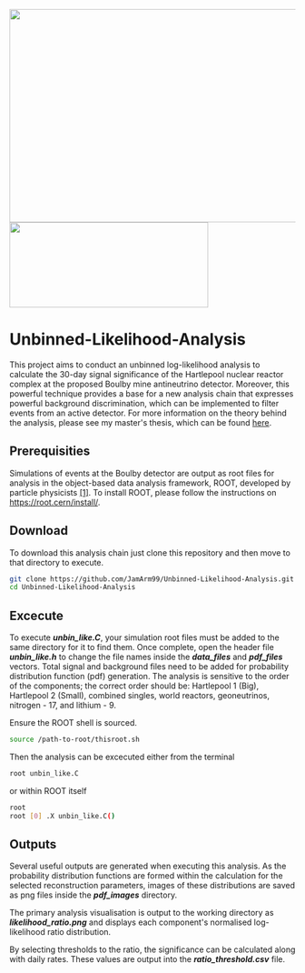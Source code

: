 <img src="https://drive.google.com/uc?export=view&id=1VjogeXABRBYJygsGfP8bTxbuLgi1Yevl" width = "890" height = "375"> <img src="https://drive.google.com/uc?export=view&id=1QspeLL4wVjzzIGHuyYVMfy2-77yHECNT" width = "350" height="150">

# Unbinned-Likelihood-Analysis

This project aims to conduct an unbinned log-likelihood analysis to calculate the 30-day signal significance of the Hartlepool nuclear reactor complex at the proposed Boulby mine antineutrino detector. Moreover, this powerful technique provides a base for a new analysis chain that expresses powerful background discrimination, which can be implemented to filter events from an active detector. For more information on the theory behind the analysis, please see my master's thesis, which can be found [here](https://drive.google.com/file/d/1bwOUjMAag0bPoYmGG7djkz9zt5Y5vxPh/view?usp=sharing).

## Prerequisities

Simulations of events at the Boulby detector are output as root files for analysis in the object-based data analysis framework, ROOT, developed by particle physicists [[1]](https://doi.org/10.1016/S0168-9002(97)00048-X). To install ROOT, please follow the instructions on <https://root.cern/install/>.

## Download

To download this analysis chain just clone this repository and then move to that directory to execute.

```bash
git clone https://github.com/JamArm99/Unbinned-Likelihood-Analysis.git
cd Unbinned-Likelihood-Analysis
```

## Excecute

To execute **_unbin_like.C_**, your simulation root files must be added to the same directory for it to find them. Once complete, open the header file **_unbin_like.h_** to change the file names inside the **_data_files_** and **_pdf_files_** vectors. Total signal and background files need to be added for probability distribution function (pdf) generation. The analysis is sensitive to the order of the components; the correct order should be: Hartlepool 1 (Big), Hartlepool 2 (Small), combined singles, world reactors, geoneutrinos, nitrogen - 17, and lithium - 9.

Ensure the ROOT shell is sourced.

```bash
source /path-to-root/thisroot.sh
```

Then the analysis can be excecuted either from the terminal

```bash
root unbin_like.C
```

or within ROOT itself

```bash
root
root [0] .X unbin_like.C()
```

## Outputs

Several useful outputs are generated when executing this analysis. As the probability distribution functions are formed within the calculation for the selected reconstruction parameters, images of these distributions are saved as png files inside the **_pdf_images_** directory.

 The primary analysis visualisation is output to the working directory as **_likelihood_ratio.png_** and displays each component's normalised log-likelihood ratio distribution.

 By selecting thresholds to the ratio, the significance can be calculated along with daily rates. These values are output into the **_ratio_threshold.csv_** file.
